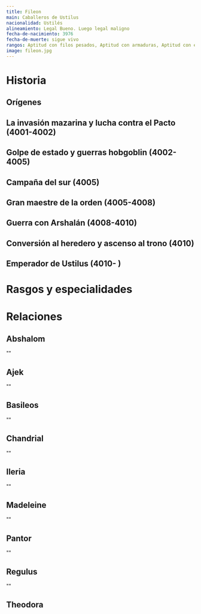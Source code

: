 ```yaml
---
title: Fileon
main: Caballeros de Ustilus
nacionalidad: Ustilés
alineamiento: Legal Bueno. Luego legal maligno
fecha-de-nacimiento: 3976
fecha-de-muerte: sigue vivo
rangos: Aptitud con filos pesados, Aptitud con armaduras, Aptitud con escudo, Presencia
image: fileon.jpg
---
```




# Historia

## Orígenes



## La invasión mazarina y lucha contra el Pacto (4001-4002)



## Golpe de estado y guerras hobgoblin (4002-4005)



## Campaña del sur (4005)



## Gran maestre de la orden (4005-4008)



## Guerra con Arshalán (4008-4010)



## Conversión al heredero y ascenso al trono (4010)



## Emperador de Ustilus (4010- )



# Rasgos y especialidades



# Relaciones

## Abshalom

""

## Ajek

""

## Basileos

""

## Chandrial

""

## Ileria

""

## Madeleine

""

## Pantor

"" 

## Regulus

""

## Theodora